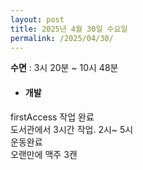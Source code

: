 ```yaml
---
layout: post
title: 2025년 4월 30일 수요일
permalink: /2025/04/30/
---
```

**수면** : 3시 20분 ~ 10시 48분
* #### 개발
firstAccess 작업 완료<br/>
도서관에서 3시간 작업. 2시~ 5시<br/>
운동완료<br/>
오랜만에 맥주 3캔